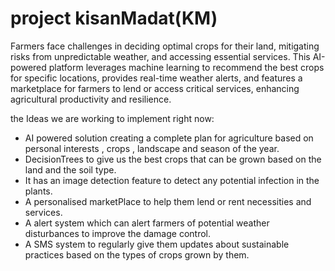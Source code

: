 # project kisanMadat(KM)

Farmers face challenges in deciding optimal crops for their land, mitigating risks from unpredictable weather, and accessing essential services. This AI-powered platform leverages machine learning to recommend the best crops for specific locations, provides real-time weather alerts, and features a marketplace for farmers to lend or access critical services, enhancing agricultural productivity and resilience.

the Ideas we are working to implement right now:
- AI powered solution creating a complete plan for agriculture based on personal interests , crops , landscape and season of the year.
- DecisionTrees to give us the best crops that can be grown based on the land and the soil type.
- It has an image detection feature to detect any potential infection in the plants.
- A personalised marketPlace to help them lend or rent necessities and services.
- A alert system which can alert farmers of potential weather disturbances to improve the damage control.
- A SMS system to regularly give them updates about sustainable practices based on the types of crops grown by them.
  
